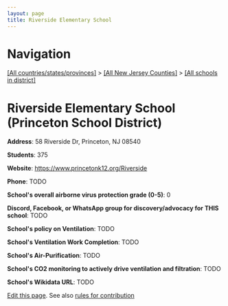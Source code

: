 ```yaml
---
layout: page
title: Riverside Elementary School
---
```

# Navigation

[[All countries/states/provinces]](../../..) > [[All New Jersey Counties]](../..) > [[All schools in district]](..)

# Riverside Elementary School (Princeton School District)

**Address**: 58 Riverside Dr, Princeton, NJ 08540

**Students**: 375

**Website**: <https://www.princetonk12.org/Riverside>

**Phone**: TODO

**School's overall airborne virus protection grade (0-5)**: 0

**Discord, Facebook, or WhatsApp group for discovery/advocacy for THIS school**: TODO

**School's policy on Ventilation**: TODO

**School's Ventilation Work Completion**: TODO

**School's Air-Purification**: TODO

**School's CO2 monitoring to actively drive ventilation and filtration**: TODO

**School's Wikidata URL**: TODO


[Edit this page](https://github.com/ventilate-schools/NJ/edit/main/./Mercer/Princeton_School_District/Riverside_Elementary_School.md). See also [rules for contribution](../../../contribution-rules/)